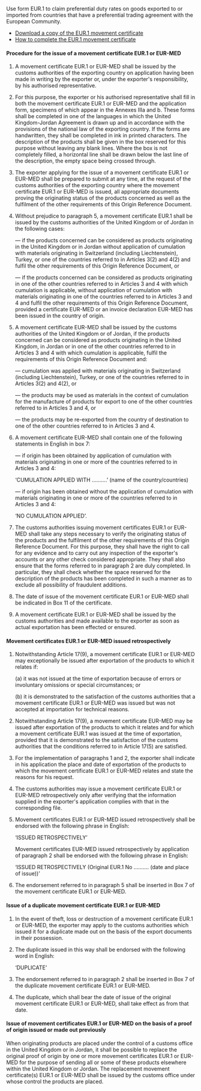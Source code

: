 Use form EUR.1 to claim preferential duty rates on goods exported to or imported from countries that have a preferential trading agreement with the European Community.

- [Download a copy of the EUR.1 movement certificate](https://www.gov.uk/government/publications/eur1-and-eur-med-movement-certificate)
- [How to complete the EUR.1 movement certificate](https://www.gov.uk/government/publications/eur1-and-eur-med-movement-certificate/how-to-complete-the-movement-certificate)

#### Procedure for the issue of a movement certificate EUR.1 or EUR-MED

1. A movement certificate EUR.1 or EUR-MED shall be issued by the customs authorities of the exporting country on application having been made in writing by the exporter or, under the exporter's responsibility, by his authorised representative. 

2. For this purpose, the exporter or his authorised representative shall fill in both the movement certificate EUR.1 or EUR-MED and the application form, specimens of which appear in the Annexes IIIa and b. These forms shall be completed in one of the languages in which the United Kingdom-Jordan Agreement is drawn up and in accordance with the provisions of the national law of the exporting country. If the forms are handwritten, they shall be completed in ink in printed characters. The description of the products shall be given in the box reserved for this purpose without leaving any blank lines. Where the box is not completely filled, a horizontal line shall be drawn below the last line of the description, the empty space being crossed through. 

3. The exporter applying for the issue of a movement certificate EUR.1 or EUR-MED shall be prepared to submit at any time, at the request of the customs authorities of the exporting country where the movement certificate EUR.1 or EUR-MED is issued, all appropriate documents proving the originating status of the products concerned as well as the fulfilment of the other requirements of this Origin Reference Document. 

4. Without prejudice to paragraph 5, a movement certificate EUR.1 shall be issued by the customs authorities of the United Kingdom or of Jordan in the following cases: 

    —  if the products concerned can be considered as products originating in the United Kingdom or in Jordan without application of cumulation with materials originating in Switzerland (including Liechtenstein), Turkey, or one of the countries referred to in Articles 3(2) and 4(2) and fulfil the other requirements of this Origin Reference Document, or

    —  if the products concerned can be considered as products originating in one of the other countries referred to in Articles 3 and 4 with which cumulation is applicable, without application of cumulation with materials originating in one of the countries referred to in Articles 3 and 4 and fulfil the other requirements of this Origin Reference Document, provided a certificate EUR-MED or an invoice declaration EUR-MED has been issued in the country of origin. 

5. A movement certificate EUR-MED shall be issued by the customs authorities of the United Kingdom or of Jordan, if the products concerned can be considered as products originating in the United Kingdom, in Jordan or in one of the other countries referred to in Articles 3 and 4 with which cumulation is applicable, fulfil the requirements of this Origin Reference Document and: 

    —  cumulation was applied with materials originating in Switzerland (including Liechtenstein), Turkey, or one of the countries referred to in Articles 3(2) and 4(2), or 

    — the products may be used as materials in the context of cumulation for the manufacture of products for export to one of the other countries referred to in Articles 3 and 4, or 

    — the products may be re-exported from the country of destination to one of the other countries referred to in Articles 3 and 4. 

6. A movement certificate EUR-MED shall contain one of the following statements in English in box 7: 

    — if origin has been obtained by application of cumulation with materials originating in one or more of the countries referred to in Articles 3 and 4: 

    ‘CUMULATION APPLIED WITH ……….’ (name of the country/countries) 

    — if origin has been obtained without the application of cumulation with materials originating in one or more of the countries referred to in Articles 3 and 4: 

    ‘NO CUMULATION APPLIED’. 

7. The customs authorities issuing movement certificates EUR.1 or EUR-MED shall take any steps necessary to verify the originating status of the products and the fulfilment of the other requirements of this Origin Reference Document. For this purpose, they shall have the right to call for any evidence and to carry out any inspection of the exporter's accounts or any other check considered appropriate. They shall also ensure that the forms referred to in paragraph 2 are duly completed. In particular, they shall check whether the space reserved for the description of the products has been completed in such a manner as to exclude all possibility of fraudulent additions.

8. The date of issue of the movement certificate EUR.1 or EUR-MED shall be indicated in Box 11 of the certificate. 

9. A movement certificate EUR.1 or EUR-MED shall be issued by the customs authorities and made available to the exporter as soon as actual exportation has been effected or ensured. 

#### Movement certificates EUR.1 or EUR-MED issued retrospectively

1. Notwithstanding Article 17(9), a movement certificate EUR.1 or EUR-MED may exceptionally be issued after exportation of the products to which it relates if: 

    (a) it was not issued at the time of exportation because of errors or involuntary omissions or special circumstances; or 

    (b) it is demonstrated to the satisfaction of the customs authorities that a movement certificate EUR.1 or EUR-MED was issued but was not accepted at importation for technical reasons. 

2. Notwithstanding Article 17(9), a movement certificate EUR-MED may be issued after exportation of the products to which it relates and for which a movement certificate EUR.1 was issued at the time of exportation, provided that it is demonstrated to the satisfaction of the customs authorities that the conditions referred to in Article 17(5) are satisfied. 

3. For the implementation of paragraphs 1 and 2, the exporter shall indicate in his application the place and date of exportation of the products to which the movement certificate EUR.1 or EUR-MED relates and state the reasons for his request. 

4. The customs authorities may issue a movement certificate EUR.1 or EUR-MED retrospectively only after verifying that the information supplied in the exporter's application complies with that in the corresponding file. 

5. Movement certificates EUR.1 or EUR-MED issued retrospectively shall be endorsed with the following phrase in English: 

    ‘ISSUED RETROSPECTIVELY’ 

    Movement certificates EUR-MED issued retrospectively by application of paragraph 2 shall be endorsed with the following phrase in English: 

    ‘ISSUED RETROSPECTIVELY (Original EUR.1 No ………. (date and place of issue))’ 

6. The endorsement referred to in paragraph 5 shall be inserted in Box 7 of the movement certificate EUR.1 or EUR-MED. 

#### Issue of a duplicate movement certificate EUR.1 or EUR-MED

1. In the event of theft, loss or destruction of a movement certificate EUR.1 or EUR-MED, the exporter may apply to the customs authorities which issued it for a duplicate made out on the basis of the export documents in their possession. 

2. The duplicate issued in this way shall be endorsed with the following word in English: 

    ‘DUPLICATE’

3. The endorsement referred to in paragraph 2 shall be inserted in Box 7 of the duplicate movement certificate EUR.1 or EUR-MED. 

4. The duplicate, which shall bear the date of issue of the original movement certificate EUR.1 or EUR-MED, shall take effect as from that date. 

#### Issue of movement certificates EUR.1 or EUR-MED on the basis of a proof of origin issued or made out previously

When originating products are placed under the control of a customs office in the United Kingdom or in Jordan, it shall be possible to replace the original proof of origin by one or more movement certificates EUR.1 or EUR-MED for the purpose of sending all or some of these products elsewhere within the United Kingdom or Jordan. The replacement movement certificate(s) EUR.1 or EUR-MED shall be issued by the customs office under whose control the products are placed. 
